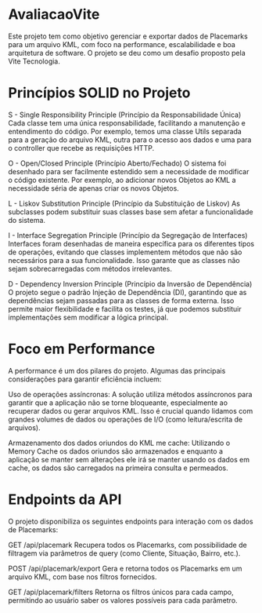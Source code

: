 # AvaliacaoVite
 
Este projeto tem como objetivo gerenciar e exportar dados de Placemarks para um arquivo KML, com foco na performance, escalabilidade e boa arquitetura de software. 
O projeto se deu como um desafio proposto pela Vite Tecnologia.

# Princípios SOLID no Projeto
S - Single Responsibility Principle (Princípio da Responsabilidade Única)
Cada classe tem uma única responsabilidade, facilitando a manutenção e entendimento do código. Por exemplo, temos uma classe Utils separada para a geração do arquivo KML, outra para o acesso aos dados e uma para o controller que recebe as requisições HTTP.

O - Open/Closed Principle (Princípio Aberto/Fechado)
O sistema foi desenhado para ser facilmente estendido sem a necessidade de modificar o código existente. Por exemplo, ao adicionar novos Objetos ao KML a necessidade séria de apenas criar os novos Objetos.

L - Liskov Substitution Principle (Princípio da Substituição de Liskov)
As subclasses podem substituir suas classes base sem afetar a funcionalidade do sistema. 

I - Interface Segregation Principle (Princípio da Segregação de Interfaces)
Interfaces foram desenhadas de maneira específica para os diferentes tipos de operações, evitando que classes implementem métodos que não são necessários para a sua funcionalidade. Isso garante que as classes não sejam sobrecarregadas com métodos irrelevantes.

D - Dependency Inversion Principle (Princípio da Inversão de Dependência)
O projeto segue o padrão Injeção de Dependência (DI), garantindo que as dependências sejam passadas para as classes de forma externa. Isso permite maior flexibilidade e facilita os testes, já que podemos substituir implementações sem modificar a lógica principal.

# Foco em Performance
A performance é um dos pilares do projeto. Algumas das principais considerações para garantir eficiência incluem:

Uso de operações assíncronas: A solução utiliza métodos assíncronos para garantir que a aplicação não se torne bloqueante, especialmente ao recuperar dados ou gerar arquivos KML. Isso é crucial quando lidamos com grandes volumes de dados ou operações de I/O (como leitura/escrita de arquivos).

Armazenamento dos dados oriundos do KML me cache: Utilizando o Memory Cache os dados oriundos são armazenados e enquanto a aplicação se manter sem alterações ele irá se manter usando os dados em cache, os dados são carregados na primeira consulta e permeados.

# Endpoints da API
O projeto disponibiliza os seguintes endpoints para interação com os dados de Placemarks:

GET /api/placemark
Recupera todos os Placemarks, com possibilidade de filtragem via parâmetros de query (como Cliente, Situação, Bairro, etc.).

POST /api/placemark/export
Gera e retorna todos os Placemarks em um arquivo KML, com base nos filtros fornecidos.

GET /api/placemark/filters
Retorna os filtros únicos para cada campo, permitindo ao usuário saber os valores possíveis para cada parâmetro.
